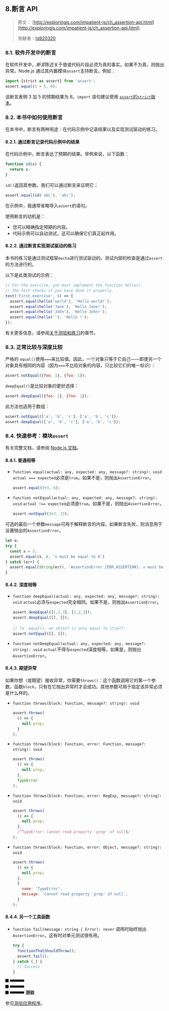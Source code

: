 ## 8.断言 API

> 原文： [http://exploringjs.com/impatient-js/ch_assertion-api.html](http://exploringjs.com/impatient-js/ch_assertion-api.html)
> 
> 贡献者：[lq920320](https://github.com/lq920320)

### 8.1. 软件开发中的断言

在软件开发中，*断言*陈述关于值或代码片段必须为真的事实。如果不为真，则抛出异常。Node.js 通过其内置模块`assert`支持断言。例如：

```js
import {strict as assert} from 'assert';
assert.equal(3 + 5, 8);
```

该断言表明 3 加 5 的预期结果为 8。`import` 语句建议使用 [`assert`的`strict`版本](https://nodejs.org/api/assert.html#assert_strict_mode)。

### 8.2. 本书中如何使用断言

在本书中，断言有两种用途：在代码示例中记录结果以及实现测试驱动的练习。

#### 8.2.1. 通过断言记录代码示例中的结果

在代码示例中，断言表达了预期的结果。举例来说，以下函数：

```js
function id(x) {
  return x;
}
```

`id()`返回其参数。我们可以通过断言来证明它：

```js
assert.equal(id('abc'), 'abc');
```

在示例中，我通常省略导入`assert`的语句。

使用断言的动机是：
- 您可以精确指定预期的内容。
- 代码示例可以自动测试，这可以确保它们真正起作用。

#### 8.2.2. 通过断言实现测试驱动的练习

本书的练习是通过测试框架`mocha`进行测试驱动的。测试内部的检查是通过`assert`的方法进行的。

以下是此类测试的示例：

```js
// For the exercise, you must implement the function hello().
// The test checks if you have done it properly.
test('First exercise', () => {
  assert.equal(hello('world'), 'Hello world!');
  assert.equal(hello('Jane'), 'Hello Jane!');
  assert.equal(hello('John'), 'Hello John!');
  assert.equal(hello(''), 'Hello !');
});
```

有关更多信息，请参阅[关于测验和练习](/docs/11.md#91测验)的章节。

### 8.3. 正常比较与深度比较

严格的 `equal()`使用`===`来比较值。因此，一个对象只等于它自己——即使另一个对象具有相同的内容（因为`===`不比较对象的内容，只比较它们的唯一标识）：

```js
assert.notEqual({foo: 1}, {foo: 1});
```

`deepEqual()`是比较对象的更好选择：

```js
assert.deepEqual({foo: 1}, {foo: 1});
```

此方法也适用于数组：

```js
assert.notEqual(['a', 'b', 'c'], ['a', 'b', 'c']);
assert.deepEqual(['a', 'b', 'c'], ['a', 'b', 'c']);
```

### 8.4. 快速参考：模块`assert`

有关完整文档，请参阅 [Node.js 文档](https://nodejs.org/api/assert.html)。

#### 8.4.1. 普通相等

-   `function equal(actual: any, expected: any, message?: string): void`
    `actual === expected`必须是`true`。如果不是，则抛出`AssertionError`。
    
    ```js
    assert.equal(3+3, 6);
    ```

-   `function notEqual(actual: any, expected: any, message?: string): void`
    `actual !== expected`必须是`true`。如果不是，则抛出`AssertionError`。
    
    ```js
    assert.notEqual(3+3, 22);
    ```

可选的最后一个参数`message`可用于解释断言的内容。如果断言失败，则消息用于设置抛出的`AssertionError`。

```js
let e;
try {
  const x = 3;
  assert.equal(x, 8, 'x must be equal to 8')
} catch (err) {
  assert.equal(String(err), 'AssertionError [ERR_ASSERTION]: x must be equal to 8');
}
```

#### 8.4.2. 深度相等

*   `function deepEqual(actual: any, expected: any, message?: string): void`
    `actual`必须与`expected`完全相同。如果不是，则抛出`AssertionError`。
    
    ```js
    assert.deepEqual([1,2,3], [1,2,3]);
    assert.deepEqual([], []);
    
    // To .equal(), an object is only equal to itself:
    assert.notEqual([], []);
    ```

*   `function notDeepEqual(actual: any, expected: any, message?: string): void`
    `actual`不得与`expected`深度相等。如果是，则抛出`AssertionError`。

#### 8.4.3. 期望异常

如果你想（或期望）接收异常，你需要`throws()`：这个函数调用它的第一个参数，函数`block`，只有在它抛出异常时才会成功。其他参数可用于指定该异常必须是什么样的。

- `function throws(block: Function, message?: string): void`

    ```js
    assert.throws(
      () => {
        null.prop;
      }
    );
    ```

- `function throws(block: Function, error: Function, message?: string): void`

    ```js
    assert.throws(
      () => {
        null.prop;
      },
      TypeError
    );
    ```

- `function throws(block: Function, error: RegExp, message?: string): void`

    ```js
    assert.throws(
      () => {
        null.prop;
      },
      /^TypeError: Cannot read property 'prop' of null$/
    );
    ```

- `function throws(block: Function, error: Object, message?: string): void`

    ```js
    assert.throws(
      () => {
        null.prop;
      },
      {
        name: 'TypeError',
        message: `Cannot read property 'prop' of null`,
      }
    );
    ```

#### 8.4.4. 另一个工具函数

- `function fail(message: string | Error): never`
    调用时始终抛出`AssertionError`。这有时对单元测试很有用。
    
    ```js
    try {
      functionThatShouldThrow();
      assert.fail();
    } catch (_) {
      // Success
    }
    ```

![](img/bf533f04c482f83bfc407f318306f995.svg) **测验**

参见[测验应用程序](/docs/11.md#91测验)。
